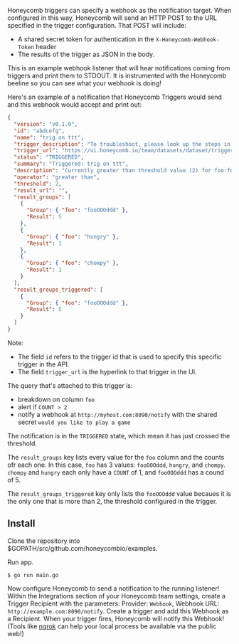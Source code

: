 Honeycomb triggers can specify a webhook as the notification target. When configured in this way, Honeycomb will send an HTTP POST to the URL specified in the trigger configuration. That POST will include:

- A shared secret token for authentication in the `X-Honeycomb-Webhook-Token` header
- The results of the trigger as JSON in the body.

This is an example webhook listener that will hear notifications coming from triggers and print them to STDOUT. It is instrumented with the Honeycomb beeline so you can see what your webhook is doing!

Here's an example of a notification that Honeycomb Triggers would send and this webhook would accept and print out:

```json
{
  "version": "v0.1.0",
  "id": "abdcefg",
  "name": "trig on ttt",
  "trigger_description": "To troubleshoot, please look up the steps in our runbook",
  "trigger_url": "https://ui.honeycomb.io/team/datasets/dataset/triggers/abdcefg",
  "status": "TRIGGERED",
  "summary": "Triggered: trig on ttt",
  "description": "Currently greater than threshold value (2) for foo:fooOOOddd (value 5)",
  "operator": "greater than",
  "threshold": 2,
  "result_url": "",
  "result_groups": [
    {
      "Group": { "foo": "fooOOOddd" },
      "Result": 5
    },
    {
      "Group": { "foo": "hungry" },
      "Result": 1
    },
    {
      "Group": { "foo": "chompy" },
      "Result": 1
    }
  ],
  "result_groups_triggered": [
    {
      "Group": { "foo": "fooOOOddd" },
      "Result": 5
    }
  ]
}
```

Note:

- The field `id` refers to the trigger id that is used to specify this specific trigger in the API.
- The field `trigger_url` is the hyperlink to that trigger in the UI.

The query that's attached to this trigger is:

- breakdown on column `foo`
- alert if `COUNT > 2`
- notify a webhook at `http://myhost.com:8090/notify` with the shared secret `would you like to play a game`

The notification is in the `TRIGGERED` state, which mean it has just crossed the threshold.

The `result_groups` key lists every value for the `foo` column and the counts ofr each one. In this case, `foo` has 3 values: `fooOOOddd`, `hungry`, and `chompy`. `chompy` and `hungry` each only have a `COUNT` of 1, and `fooOOOddd` has a cound of 5.

The `result_groups_triggered` key only lists the `fooOOOddd` value becaues it is the only one that is more than 2, the threshold configured in the trigger.

## Install

Clone the repository into \$GOPATH/src/github.com/honeycombio/examples.

Run app.

    $ go run main.go

Now configure Honeycomb to send a notification to the running listener! Within the Integrations section of your Honeycomb team settings, create a Trigger Recipient with the parameters: Provider: `Webhook`, Webhook URL: `http://example.com:8090/notify`. Create a trigger and add this Webhook as a Recipient. When your trigger fires, Honeycomb will notify this Webhook! (Tools like [ngrok](https://ngrok.com/) can help your local process be available via the public web!)
